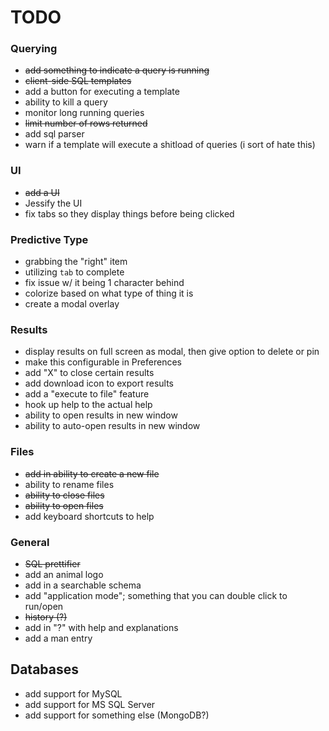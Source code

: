 # TODO

### Querying

- ~~add something to indicate a query is running~~
- ~~client-side SQL templates~~
- add a button for executing a template
- ability to kill a query
- monitor long running queries
- ~~limit number of rows returned~~
- add sql parser
- warn if a template will execute a shitload of queries (i sort of hate this)

### UI
- ~~add a UI~~
- Jessify the UI
- fix tabs so they display things before being clicked

### Predictive Type

- grabbing the "right" item
- utilizing `tab` to complete
- fix issue w/ it being 1 character behind
- colorize based on what type of thing it is
- create a modal overlay

### Results

- display results on full screen as modal, then give option to delete or pin
- make this configurable in Preferences
- add "X" to close certain results
- add download icon to export results
- add a "execute to file" feature
- hook up help to the actual help
- ability to open results in new window
- ability to auto-open results in new window


### Files

- ~~add in ability to create a new file~~
- ability to rename files
- ~~ability to close files~~
- ~~ability to open files~~
- add keyboard shortcuts to help

### General

- ~~SQL prettifier~~
- add an animal logo
- add in a searchable schema
- add "application mode"; something that you can double click to run/open
- ~~history (?)~~
- add in "?" with help and explanations
- add a man entry

## Databases

- add support for MySQL
- add support for MS SQL Server
- add support for something else (MongoDB?)

